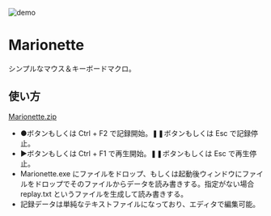 ![demo](https://user-images.githubusercontent.com/1488611/104083878-9a6e9b00-5285-11eb-9358-874e123822e8.gif)  
# Marionette

シンプルなマウス＆キーボードマクロ。  

## 使い方
[Marionette.zip](https://github.com/i-saint/Marionette/releases/download/20210205/Marionette.zip)
- ●ボタンもしくは Ctrl + F2 で記録開始。❚❚ボタンもしくは Esc で記録停止。
- ▶ボタンもしくは Ctrl + F1 で再生開始。❚❚ボタンもしくは Esc で再生停止。
- Marionette.exe にファイルをドロップ、もしくは起動後ウィンドウにファイルをドロップでそのファイルからデータを読み書きする。指定がない場合 replay.txt というファイルを生成して読み書きする。
- 記録データは単純なテキストファイルになっており、エディタで編集可能。